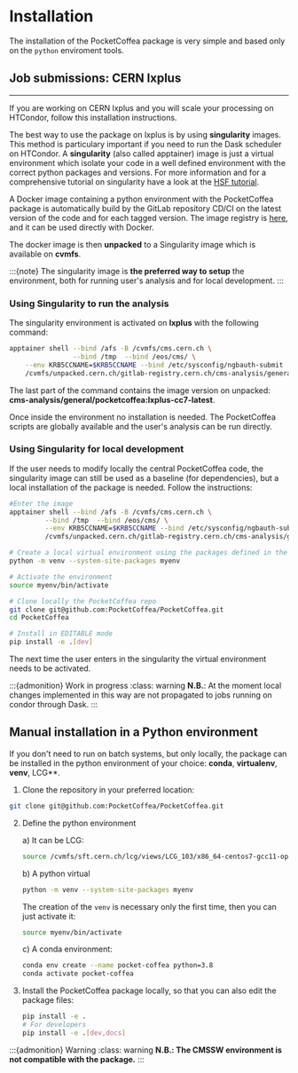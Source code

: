# Installation

The installation of the PocketCoffea package is very simple and based only on the `python` enviroment tools.

## Job submissions: CERN lxplus
----------------------------
If you are working on CERN lxplus and you will scale your processing on HTCondor, follow this installation
instructions.

The best way to use the package on lxplus is by using **singularity** images. This method is particulary important if you need to run the Dask scheduler on HTCondor.
A **singularity** (also called apptainer) image is just a virtual environment which isolate your code in a well defined environment with the correct python packages and versions.
For more information and for a comprehensive tutorial on singularity have a look at the [HSF
tutorial](https://hsf-training.github.io/hsf-training-docker/10-singularity/index.html).

A Docker image containing a python environment with the PocketCoffea package is automatically build by the GitLab repository CD/CI on the latest version of the
code and for each tagged version. The image registry is
[here](https://gitlab.cern.ch/cms-analysis/general/PocketCoffea/container_registry/16693), and it can be used directly
with Docker. 

The docker image is then **unpacked** to a Singularity image which is available on **cvmfs**. 

:::{note}
The singularity image is **the preferred way to setup** the environment, both for running user's analysis and for local development. 
:::

### Using Singularity to run the analysis

The singularity environment is activated on **lxplus** with the following command:

```bash
apptainer shell --bind /afs -B /cvmfs/cms.cern.ch \
                --bind /tmp  --bind /eos/cms/ \
    --env KRB5CCNAME=$KRB5CCNAME --bind /etc/sysconfig/ngbauth-submit  \
    /cvmfs/unpacked.cern.ch/gitlab-registry.cern.ch/cms-analysis/general/pocketcoffea:lxplus-cc7-latest 
```

The last part of the command contains the image version on unpacked:
**cms-analysis/general/pocketcoffea:lxplus-cc7-latest**. 

Once inside the environment no installation is needed. The PocketCoffea scripts are globally available and the user's
analysis can be run directly. 

### Using Singularity for local development

If the user needs to modify locally the central PocketCoffea code, the singularity image can still be used as a baseline
(for dependencies), but a local
installation of the package is needed. Follow the instructions: 


```bash
#Enter the image
apptainer shell --bind /afs -B /cvmfs/cms.cern.ch \
         --bind /tmp  --bind /eos/cms/ \
         --env KRB5CCNAME=$KRB5CCNAME --bind /etc/sysconfig/ngbauth-submit  \
         /cvmfs/unpacked.cern.ch/gitlab-registry.cern.ch/cms-analysis/general/pocketcoffea:lxplus-cc7-latest 

# Create a local virtual environment using the packages defined in the singularity image
python -m venv --system-site-packages myenv

# Activate the environment
source myenv/bin/activate

# Clone locally the PocketCoffea repo
git clone git@github.com:PocketCoffea/PocketCoffea.git
cd PocketCoffea

# Install in EDITABLE mode
pip install -e .[dev]
```

The next time the user enters in the singularity the virtual environment needs to be activated. 

:::{admonition} Work in progress
:class: warning
**N.B.**: At the moment local changes implemented in this way are not propagated to jobs running on condor through Dask. 
:::


## Manual installation in a Python environment

If you don't need to run on batch systems, but only locally, the package can be installed in the python environment of
your choice: **conda**, **virtualenv**, **venv**, LCG**.

1) Clone the repository in your preferred location:

```bash                   
git clone git@github.com:PocketCoffea/PocketCoffea.git
```

2) Define the python environment

   a) It can be LCG:

      ```bash
      source /cvmfs/sft.cern.ch/lcg/views/LCG_103/x86_64-centos7-gcc11-opt/setup.sh
      ```

   b) A python virtual       

      ```bash
      python -m venv --system-site-packages myenv
      ```

      The creation of the `venv` is necessary only the first time, then you can just activate it:
      
      ```bash
      source myenv/bin/activate
      ```

   c) A conda environment:

      ```bash
      conda env create --name pocket-coffea python=3.8
      conda activate pocket-coffea
      ```

3) Install the PocketCoffea package locally, so that you can also edit the package files:

    ```bash
    pip install -e .
    # For developers
    pip install -e .[dev,docs]
    ```


:::{admonition} Warning
:class: warning
**N.B.: The CMSSW environment is not compatible with the package.**
:::
